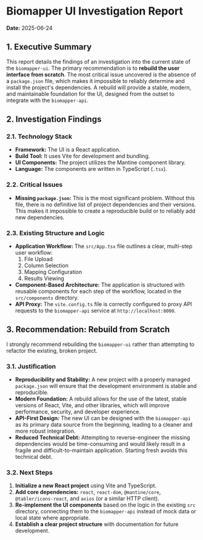 # Biomapper UI Investigation Report

**Date:** 2025-06-24

## 1. Executive Summary

This report details the findings of an investigation into the current state of the `biomapper-ui`. The primary recommendation is to **rebuild the user interface from scratch**. The most critical issue uncovered is the absence of a `package.json` file, which makes it impossible to reliably determine and install the project's dependencies. A rebuild will provide a stable, modern, and maintainable foundation for the UI, designed from the outset to integrate with the `biomapper-api`.

## 2. Investigation Findings

### 2.1. Technology Stack

-   **Framework:** The UI is a React application.
-   **Build Tool:** It uses Vite for development and bundling.
-   **UI Components:** The project utilizes the Mantine component library.
-   **Language:** The components are written in TypeScript (`.tsx`).

### 2.2. Critical Issues

-   **Missing `package.json`:** This is the most significant problem. Without this file, there is no definitive list of project dependencies and their versions. This makes it impossible to create a reproducible build or to reliably add new dependencies.

### 2.3. Existing Structure and Logic

-   **Application Workflow:** The `src/App.tsx` file outlines a clear, multi-step user workflow:
    1.  File Upload
    2.  Column Selection
    3.  Mapping Configuration
    4.  Results Viewing
-   **Component-Based Architecture:** The application is structured with reusable components for each step of the workflow, located in the `src/components` directory.
-   **API Proxy:** The `vite.config.ts` file is correctly configured to proxy API requests to the `biomapper-api` service at `http://localhost:8000`.

## 3. Recommendation: Rebuild from Scratch

I strongly recommend rebuilding the `biomapper-ui` rather than attempting to refactor the existing, broken project.

### 3.1. Justification

-   **Reproducibility and Stability:** A new project with a properly managed `package.json` will ensure that the development environment is stable and reproducible.
-   **Modern Foundation:** A rebuild allows for the use of the latest, stable versions of React, Vite, and other libraries, which will improve performance, security, and developer experience.
-   **API-First Design:** The new UI can be designed with the `biomapper-api` as its primary data source from the beginning, leading to a cleaner and more robust integration.
-   **Reduced Technical Debt:** Attempting to reverse-engineer the missing dependencies would be time-consuming and would likely result in a fragile and difficult-to-maintain application. Starting fresh avoids this technical debt.

### 3.2. Next Steps

1.  **Initialize a new React project** using Vite and TypeScript.
2.  **Add core dependencies:** `react`, `react-dom`, `@mantine/core`, `@tabler/icons-react`, and `axios` (or a similar HTTP client).
3.  **Re-implement the UI components** based on the logic in the existing `src` directory, connecting them to the `biomapper-api` instead of mock data or local state where appropriate.
4.  **Establish a clear project structure** with documentation for future development.
